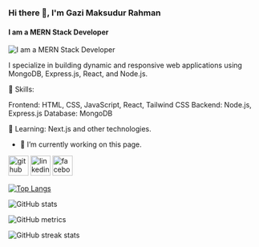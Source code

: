### Hi there 👋, I'm Gazi Maksudur Rahman
#### I am a MERN Stack Developer
![I am a MERN Stack Developer](https://media.licdn.com/dms/image/D5616AQHXjf-evJnJxg/profile-displaybackgroundimage-shrink_350_1400/0/1716008304879?e=1725494400&v=beta&t=M1M8fiYHN1FjkC324UGoO60xr9nq1aKfyWUE8VEl8O8)

I specialize in building dynamic and responsive web applications using MongoDB, Express.js, React, and Node.js.

🔧 Skills:

Frontend: HTML, CSS, JavaScript, React, Tailwind CSS
Backend: Node.js, Express.js
Database: MongoDB

🌱 Learning: Next.js and other technologies.


- 🔭 I’m currently working on this page. 


[<img src='https://cdn.jsdelivr.net/npm/simple-icons@3.0.1/icons/github.svg' alt='github' height='40'>](https://github.com/gazimaksudur2)  [<img src='https://cdn.jsdelivr.net/npm/simple-icons@3.0.1/icons/linkedin.svg' alt='linkedin' height='40'>](https://www.linkedin.com/in/https://www.linkedin.com/in/gazimaksudur//)  [<img src='https://cdn.jsdelivr.net/npm/simple-icons@3.0.1/icons/facebook.svg' alt='facebook' height='40'>](https://www.facebook.com/https://www.facebook.com/gazi.maksudur)  

[![Top Langs](https://github-readme-stats.vercel.app/api/top-langs/?username=gazimaksudur2)](https://github.com/anuraghazra/github-readme-stats)

![GitHub stats](https://github-readme-stats.vercel.app/api?username=gazimaksudur2&show_icons=true)  

![GitHub metrics](https://metrics.lecoq.io/gazimaksudur2)  

![GitHub streak stats](https://streak-stats.demolab.com/?user=gazimaksudur2)  

